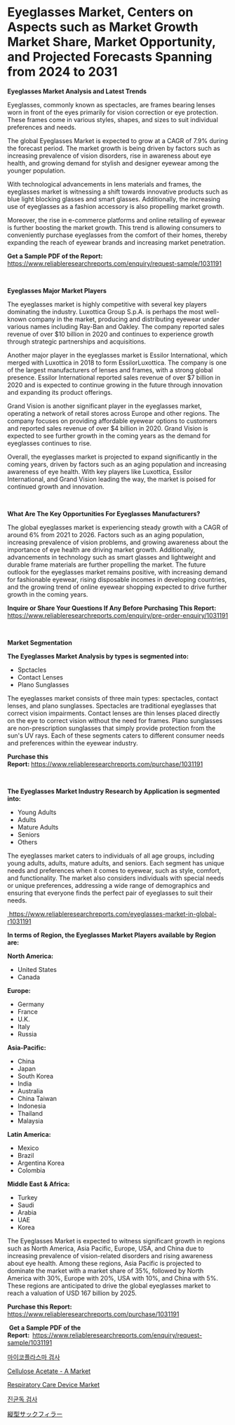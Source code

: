 <p><h1>Eyeglasses Market, Centers on Aspects such as Market Growth Market Share, Market Opportunity, and Projected Forecasts Spanning from 2024 to 2031</h1></p><p><strong>Eyeglasses Market Analysis and Latest Trends</strong></p>
<p><p>Eyeglasses, commonly known as spectacles, are frames bearing lenses worn in front of the eyes primarily for vision correction or eye protection. These frames come in various styles, shapes, and sizes to suit individual preferences and needs.</p><p>The global Eyeglasses Market is expected to grow at a CAGR of 7.9% during the forecast period. The market growth is being driven by factors such as increasing prevalence of vision disorders, rise in awareness about eye health, and growing demand for stylish and designer eyewear among the younger population.</p><p>With technological advancements in lens materials and frames, the eyeglasses market is witnessing a shift towards innovative products such as blue light blocking glasses and smart glasses. Additionally, the increasing use of eyeglasses as a fashion accessory is also propelling market growth.</p><p>Moreover, the rise in e-commerce platforms and online retailing of eyewear is further boosting the market growth. This trend is allowing consumers to conveniently purchase eyeglasses from the comfort of their homes, thereby expanding the reach of eyewear brands and increasing market penetration.</p></p>
<p><strong>Get a Sample PDF of the Report:&nbsp;</strong> <a href="https://www.reliableresearchreports.com/enquiry/request-sample/1031191">https://www.reliableresearchreports.com/enquiry/request-sample/1031191</a></p>
<p>&nbsp;</p>
<p><strong>Eyeglasses Major Market Players</strong></p>
<p><p>The eyeglasses market is highly competitive with several key players dominating the industry. Luxottica Group S.p.A. is perhaps the most well-known company in the market, producing and distributing eyewear under various names including Ray-Ban and Oakley. The company reported sales revenue of over $10 billion in 2020 and continues to experience growth through strategic partnerships and acquisitions.</p><p>Another major player in the eyeglasses market is Essilor International, which merged with Luxottica in 2018 to form EssilorLuxottica. The company is one of the largest manufacturers of lenses and frames, with a strong global presence. Essilor International reported sales revenue of over $7 billion in 2020 and is expected to continue growing in the future through innovation and expanding its product offerings.</p><p>Grand Vision is another significant player in the eyeglasses market, operating a network of retail stores across Europe and other regions. The company focuses on providing affordable eyewear options to customers and reported sales revenue of over $4 billion in 2020. Grand Vision is expected to see further growth in the coming years as the demand for eyeglasses continues to rise.</p><p>Overall, the eyeglasses market is projected to expand significantly in the coming years, driven by factors such as an aging population and increasing awareness of eye health. With key players like Luxottica, Essilor International, and Grand Vision leading the way, the market is poised for continued growth and innovation.</p></p>
<p>&nbsp;</p>
<p><strong>What Are The Key Opportunities For Eyeglasses Manufacturers?</strong></p>
<p><p>The global eyeglasses market is experiencing steady growth with a CAGR of around 6% from 2021 to 2026. Factors such as an aging population, increasing prevalence of vision problems, and growing awareness about the importance of eye health are driving market growth. Additionally, advancements in technology such as smart glasses and lightweight and durable frame materials are further propelling the market. The future outlook for the eyeglasses market remains positive, with increasing demand for fashionable eyewear, rising disposable incomes in developing countries, and the growing trend of online eyewear shopping expected to drive further growth in the coming years.</p></p>
<p><strong>Inquire or Share Your Questions If Any Before Purchasing This Report:</strong> <a href="https://www.reliableresearchreports.com/enquiry/pre-order-enquiry/1031191">https://www.reliableresearchreports.com/enquiry/pre-order-enquiry/1031191</a></p>
<p>&nbsp;</p>
<p><strong>Market Segmentation</strong></p>
<p><strong>The Eyeglasses Market Analysis by types is segmented into:</strong></p>
<p><ul><li>Spctacles</li><li>Contact Lenses</li><li>Plano Sunglasses</li></ul></p>
<p><p>The eyeglasses market consists of three main types: spectacles, contact lenses, and plano sunglasses. Spectacles are traditional eyeglasses that correct vision impairments. Contact lenses are thin lenses placed directly on the eye to correct vision without the need for frames. Plano sunglasses are non-prescription sunglasses that simply provide protection from the sun's UV rays. Each of these segments caters to different consumer needs and preferences within the eyewear industry.</p></p>
<p><strong>Purchase this Report:&nbsp;</strong><a href="https://www.reliableresearchreports.com/purchase/1031191">https://www.reliableresearchreports.com/purchase/1031191</a></p>
<p>&nbsp;</p>
<p><strong>The Eyeglasses Market Industry Research by Application is segmented into:</strong></p>
<p><ul><li>Young Adults</li><li>Adults</li><li>Mature Adults</li><li>Seniors</li><li>Others</li></ul></p>
<p><p>The eyeglasses market caters to individuals of all age groups, including young adults, adults, mature adults, and seniors. Each segment has unique needs and preferences when it comes to eyewear, such as style, comfort, and functionality. The market also considers individuals with special needs or unique preferences, addressing a wide range of demographics and ensuring that everyone finds the perfect pair of eyeglasses to suit their needs.</p></p>
<p><a href="https://www.reliableresearchreports.com/eyeglasses-market-in-global-r1031191">&nbsp;https://www.reliableresearchreports.com/eyeglasses-market-in-global-r1031191</a></p>
<p><strong>In terms of Region, the Eyeglasses Market Players available by Region are:</strong></p>
<p>
    <p> <strong> North America: </strong>
        <ul>
            <li>United States</li>
            <li>Canada</li>
        </ul>
        </p> 
    <p> <strong> Europe: </strong>
        <ul>
            <li>Germany</li>
            <li>France</li>
            <li>U.K.</li>
            <li>Italy</li>
            <li>Russia</li>
        </ul>
        </p> 
    <p> <strong> Asia-Pacific: </strong>
        <ul>
            <li>China</li>
            <li>Japan</li>
            <li>South Korea</li>
            <li>India</li>
            <li>Australia</li>
            <li>China Taiwan</li>
            <li>Indonesia</li>
            <li>Thailand</li>
            <li>Malaysia</li>
        </ul>
        </p> 
    <p> <strong> Latin America: </strong>
        <ul>
            <li>Mexico</li>
            <li>Brazil</li>
            <li>Argentina Korea</li>
            <li>Colombia</li>
        </ul>
        </p> 
    <p> <strong> Middle East & Africa: </strong>
        <ul>
            <li>Turkey</li>
            <li>Saudi</li>
            <li>Arabia</li>
            <li>UAE</li>
            <li>Korea</li>
        </ul>
    </p>
    </p>
<p><p>The Eyeglasses Market is expected to witness significant growth in regions such as North America, Asia Pacific, Europe, USA, and China due to increasing prevalence of vision-related disorders and rising awareness about eye health. Among these regions, Asia Pacific is projected to dominate the market with a market share of 35%, followed by North America with 30%, Europe with 20%, USA with 10%, and China with 5%. These regions are anticipated to drive the global eyeglasses market to reach a valuation of USD 167 billion by 2025.</p></p>
<p><strong>Purchase this Report: </strong><a href="https://www.reliableresearchreports.com/purchase/1031191">https://www.reliableresearchreports.com/purchase/1031191</a></p>
<p>&nbsp;<strong>Get a Sample PDF of the Report:&nbsp;&nbsp;</strong><a href="https://www.reliableresearchreports.com/enquiry/request-sample/1031191">https://www.reliableresearchreports.com/enquiry/request-sample/1031191</a></p>
<p><strong></strong></p>
<p><p><a href="https://github.com/TitusBoyer1/Market-Research-Report-List-1/blob/main/188196678873.md">마이코플라스마 검사</a></p><p><a href="https://github.com/Alonsoolds3wq1d81czn8rbol/Market-Research-Report-List-2/blob/main/cellulose-acetate-a-market.md">Cellulose Acetate - A Market</a></p><p><a href="https://github.com/yemakinde/Market-Research-Report-List-2/blob/main/respiratory-care-device-market.md">Respiratory Care Device Market</a></p><p><a href="https://github.com/RickyMetzDVM/Market-Research-Report-List-1/blob/main/141635878874.md">진균독 검사</a></p><p><a href="https://github.com/MacyOrn/Market-Research-Report-List-1/blob/main/525506185180.md">縦型サックフィラー</a></p></p>